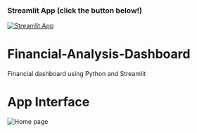 ### Streamlit App (click the button below!)

[![Streamlit App](https://static.streamlit.io/badges/streamlit_badge_black_white.svg)](https://garroshub-financial-analysis-dashboard-app-4xhsjz.streamlitapp.com/)

# Financial-Analysis-Dashboard

Financial dashboard using Python and Streamlit

# App Interface

![Home page](home_fin.gif)
